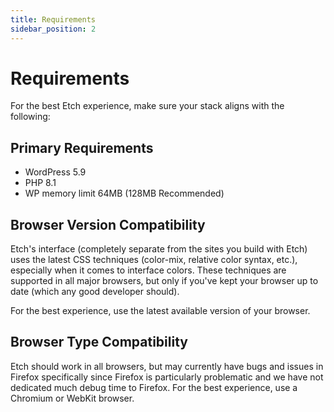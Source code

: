 ```yaml
---
title: Requirements
sidebar_position: 2
---
```


# Requirements

For the best Etch experience, make sure your stack aligns with the following:

## Primary Requirements

- WordPress 5.9
- PHP 8.1
- WP memory limit 64MB (128MB Recommended)

## Browser Version Compatibility

Etch's interface (completely separate from the sites you build with Etch) uses the latest CSS techniques (color-mix, relative color syntax, etc.), especially when it comes to interface colors. These techniques are supported in all major browsers, but only if you've kept your browser up to date (which any good developer should). 

For the best experience, use the latest available version of your browser.

## Browser Type Compatibility

Etch should work in all browsers, but may currently have bugs and issues in Firefox specifically since Firefox is particularly problematic and we have not dedicated much debug time to Firefox. For the best experience, use a Chromium or WebKit browser.